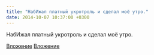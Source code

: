 ```yaml
---
title: "НабИжал платный укротроль и сделал моё утро."
date: 2014-10-07 10:37:00 +0300
---
```


НабИжал платный укротроль и сделал моё утро.


[Вложение](/assets/vk_photos/2/cxxB8xSAYnY.jpg)
[Вложение](https://vk.com/photo41076938_342202776)
